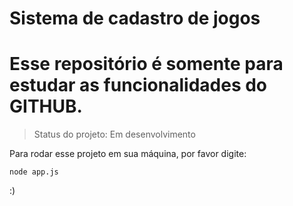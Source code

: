# Sistema de cadastro de jogos #
# Esse repositório é somente para estudar as funcionalidades do GITHUB. #
>Status do projeto: Em desenvolvimento

Para rodar esse projeto em sua máquina, por favor digite:

```
node app.js
```
:)